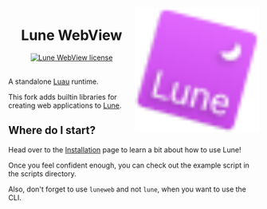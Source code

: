 <!-- markdownlint-disable MD033 -->
<!-- markdownlint-disable MD041 -->

<img align="right" width="250" src="assets/logo/tilt_svg.svg" alt="Lune logo" />

<h1 align="center">Lune WebView</h1>

<div align="center">
 <div>
  <a href="https://github.com/HighFlowey/lune-webview/blob/main/LICENSE.txt">
   <img src="https://img.shields.io/github/license/lune-org/lune.svg?label=License&color=informational" alt="Lune WebView license" />
  </a>
 </div>
</div>

<br/>

A standalone [Luau](https://luau-lang.org) runtime.

This fork adds builtin libraries for creating web applications to [Lune](https://github.com/lune-org/lune).

## Where do I start?

Head over to the [Installation](https://lune-org.github.io/docs/getting-started/1-installation) page to learn a bit about how to use Lune!

Once you feel confident enough, you can check out the example script in the scripts directory.

Also, don't forget to use `luneweb` and not `lune`, when you want to use the CLI.
